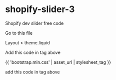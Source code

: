 # shopify-slider-3
Shopify dev slider free code

Go to this file

Layout > theme.liquid

Add this code in </head> tag above

{{ 'bootstrap.min.css' | asset_url | stylesheet_tag }}

add this code in </body> tag above

<script src="{{ 'bootstrap.bundle.min.js' | asset_url }}">
</script> 

<script src="{{ 'popper.min.js' | asset_url }}">
</script> 

<script src="{{ 'bootstrap.min.js' | asset_url }}">
</script>
